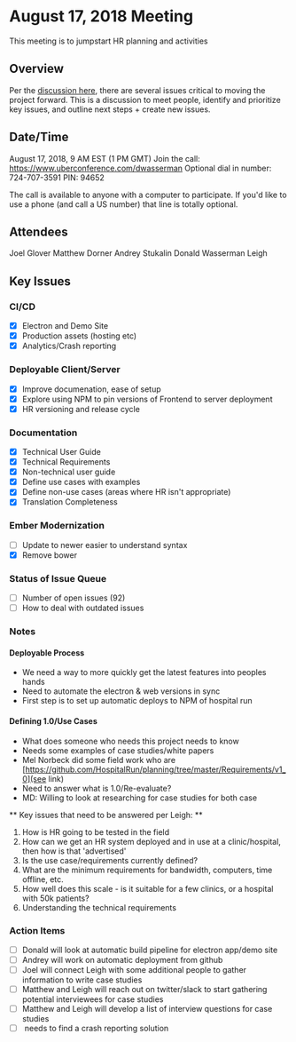 # August 17, 2018 Meeting
This meeting is to jumpstart HR planning and activities

## Overview
Per the [discussion here](https://github.com/orgs/HospitalRun/teams/core-maintainers), there are several issues critical to moving the project forward. This is a discussion to meet people, identify and prioritize key issues, and outline next steps + create new issues.

## Date/Time
August 17, 2018, 9 AM EST (1 PM GMT)
Join the call: https://www.uberconference.com/dwasserman
Optional dial in number: 724-707-3591
PIN: 94652

The call is available to anyone with a computer to participate. If you'd like to use a phone (and call a US number) that line is totally optional.

## Attendees
Joel Glover
Matthew Dorner
Andrey Stukalin
Donald Wasserman
Leigh

## Key Issues

### CI/CD
-[x] Electron and Demo Site
-[x] Production assets (hosting etc)
-[x] Analytics/Crash reporting

### Deployable Client/Server
-[x] Improve documenation, ease of setup
-[x] Explore using NPM to pin versions of Frontend to server deployment
-[x] HR versioning and release cycle

### Documentation
-[x] Technical User Guide
-[x] Technical Requirements
-[x] Non-technical user guide
-[x] Define use cases with examples
-[x] Define non-use cases (areas where HR isn't appropriate)
-[x] Translation Completeness

### Ember Modernization
- [ ] Update to newer easier to understand syntax
- [x] Remove bower

### Status of Issue Queue
- [ ] Number of open issues (92)
- [ ] How to deal with outdated issues

### Notes

#### Deployable Process
* We need a way to more quickly get the latest features into peoples hands
* Need to automate the electron & web versions in sync
* First step is to set up automatic deploys to NPM of hospital run

#### Defining 1.0/Use Cases
* What does someone who needs this project needs to know
* Needs some examples of case studies/white papers
* Mel Norbeck did some field work who are [https://github.com/HospitalRun/planning/tree/master/Requirements/v1_0](see link)
* Need to answer what is 1.0/Re-evaluate?
* MD: Willing to look at researching for case studies for both case  

** Key issues that need to be answered per Leigh: **
1. How is HR going to be tested in the field
2. How can we get an HR system deployed and in use at a clinic/hospital, then how is that 'advertised'
3. Is the use case/requirements currently defined?
4. What are the minimum requirements for bandwidth, computers, time offline, etc.
5. How well does this scale - is it suitable for a few clinics, or a hospital with 50k patients?
6. Understanding the technical requirements


### Action Items
- [ ] Donald will look at automatic build pipeline for electron app/demo site
- [ ] Andrey will work on automatic deployment from github
- [ ] Joel will connect Leigh with some additional people to gather information to write case studies
- [ ] Matthew and Leigh will reach out on twitter/slack to start gathering potential interviewees for case studies
- [ ] Matthew and Leigh will develop a list of interview questions for case studies
- [ ] <someone> needs to find a crash reporting solution
